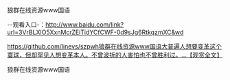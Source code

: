 狼群在线资源www国语

--观看入口-：http://www.baidu.com/link?url=3VrBLXlO5XxnMcrZEiTidYCfCWF-0d9sJg6RtkqzmXC&wd

https://github.com/linevs/szpwh狼群在线资源www国语大普遍人想要变革这个寰球，但却罕见人想变革本人。不曾波折的人害怕也不曾胜利过。...【观赏全文】

狼群在线资源www国语
